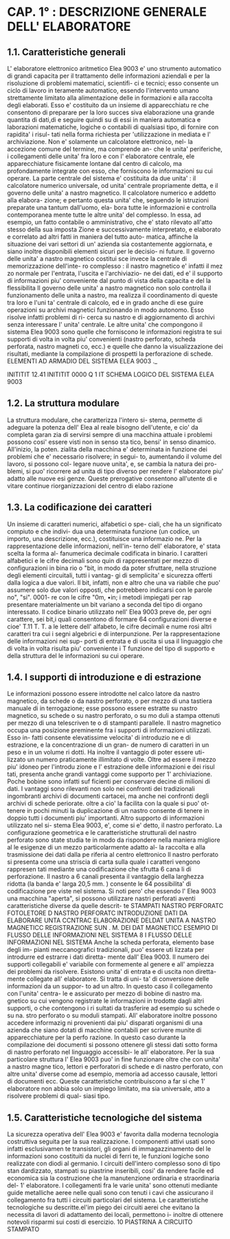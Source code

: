 # CAP. 1° : DESCRIZIONE GENERALE DELL' ELABORATORE

## 1.1. Caratteristiche generali

L' elaboratore elettronico aritmetico Elea 9003 e'
uno strumento automatico di grandi capacita per
il trattamento delle informazioni aziendali e per
la risoluzione di problemi matematici, scientifi-
ci e tecnici; esso consente un ciclo di lavoro in
teramente automatico, essendo l'intervento umano
strettamente limitato alla alimentazione delle in
formazioni e alla raccolta degli elaborati.
Esso e' costituito da un insieme di apparecchiatu
re che consentono di preparare per la loro succes
siva elaborazione una grande quantita di dati,di e
seguire quindi su di essi in maniera automatica e
laborazioni matematiche, logiche o contabili di
qualsiasi tipo, di fornire con rapidita' i risul-
tati nella forma richiesta per 'utilizzazione in
mediata e l' archiviazione.
Non e' solamente un calcolatore elettronico, nel-
la accezione comune del termine, ma comprende an-
che le unita' periferiche, i collegamenti delle
unita' fra loro e con l' elaboratore centrale, ele
apparecchiature fisicamente lontane dal centro di
calcolo, ma profondamente integrate con esso, che
forniscono le informazioni su cui operare.
La parte centrale del sistema e' costituita da due
unita' : il calcolatore numerico universale, od
unita' centrale propriamente detta, e il governo
delle unita' a nastro magnetico.
Il calcolatore numerico e addetto alla elabora-
zione; e pertanto questa unita' che, seguendo le
istruzioni preparate una tantum dall'uomo, ela-
bora tutte le informazioni e controlla contemporanea
mente tutte le altre unita' del complesso. In essa,
ad esempio, un fatto contabile o amministrativo, che
e' stato rilevato all'atto stesso della sua imposta
Zione e successivamente interpretato, e elaborato e
correlato ad altri fatti in maniera del tutto auto-
matica, affinche la situazione dei vari settori di
un' azienda sia costantemente aggiornata, e siano
inoltre disponibili elementi sicuri per le decisio-
ni future.
Il governo delle unita' a nastro magnetico costitui
sce invece la centrale di memorizzazione dell'inte-
ro complesso : il nastro magnetico e' infatti il mez
zo normale per l'entrata, l'uscita e l'archiviazio-
ne dei dati, ed e' il supporto di informazioni piu'
conveniente dal punto di vista della capacita e del
la flessibilita
Il governo delle unita' a nastro magnetico non solo
controlla il funzionamento delle unita a nastro, ma
realizza il coordinamento di queste tra loro e l'uni
ta' centrale di calcolo, ed e in grado anche di ese
guire operazioni su archivi magnetici funzionando in
modo autonomo. Esso risolve infatti problemi di ri-
cerca su nastro e di aggiornamento di archivi senza
interessare l' unita' centrale.
Le altre unita' che compongono il sistema Elea 9003
sono quelle che forniscono le informazioni registra
te sui supporti di volta in volta piu' convenienti
(nastro perforato, scheda perforata, nastro magneti
co, ecc.) e quelle che danno la visualizzazione dei
risultati, mediante la compilazione di prospetti
la perforazione di schede.
ELEMENTI AD ARMADIO DEL SISTEMA ELEA 9003 ._

INITITIT
12.41
INITITIT
0000
Q
1
IT
SCHEMA LOGICO DEL SISTEMA ELEA 9003

## 1.2. La struttura modulare

La struttura modulare, che caratterizza l'intero si-
stema, permette di adeguare la potenza dell' Elea al
reale bisogno dell'utente, e cio' da completa garan
zia di servirsi sempre di una macchina attuale
i
problemi possono cosi' essere visti non in senso sta
tico, bensi' in senso dinamico. All'inizio, la poten.
zialita della macchina e' determinata in funzione
dei problemi che e' necessario risolvere; in segui-
to, aumentando il volume del lavoro, si possono col-
legare nuove unita', e, se cambia la natura dei pro-
blemi, si puo' ricorrere ad unita di tipo diverso
per rendere l' elaboratore piu' adatto alle nuove esi
genze. Queste prerogative consentono all'utente di e
vitare continue riorganizzazioni del centro di elabo
razione

## 1.3. La codificazione dei caratteri

Un insieme di caratteri numerici, alfabetici o spe-
ciali, che ha un significato compiuto e che indivi-
dua una determinata funzione (un codice, un importo,
una descrizione, ecc.), costituisce una informazio
ne.
Per la rappresentazione delle informazioni, nell'in-
terno dell' elaboratore, e' stata scelta la forma al-
fanumerica decimale codificata in binario.
I caratteri alfabetici e le cifre decimali sono quin
di rappresentati per mezzo di configurazioni in bina
rio o "bit, in modo da poter sfruttare, nella
struzione degli elementi circuitali, tutti i vantag-
gi di semplicita' e sicurezza offerti dalla logica a
due valori. Il bit, infatti, non e altro che una va
riabile che puo' assumere solo due valori opposti, che
potrebbero indicarsi con le parole no",
"si".
0001-
re con le cifre "0m, •in; i metodi impiegati per rap
presentare materialmente un bit variano
a
seconda
del tipo di organo interessato.
Il codice binario utilizzato nell' Elea 9003 preve
de, per ogni carattere, sei bit,i quali consentono
di formare 64 configurazioni diverse e cioe'
T.11 T. T. a
le lettere dell' alfabeto, le cifre decimali e nume
rosi altri caratteri tra cui i segni algebrici e di
interpunzione.
Per la rappresentazione delle informazioni nei sup-
porti di entrata e di uscita si usa il linguaggio
che di volta in volta risulta piu' conveniente
i T
funzione del tipo di supporto e della struttura del
le informazioni su cui operare.

## 1.4. I supporti di introduzione e di estrazione

Le informazioni possono essere introdotte nel calco
latore da nastro magnetico, da schede o da nastro
perforato, o per mezzo di una tastiera manuale di in
terrogazione; esse possono essere estratte su nastro
magnetico, su schede o su nastro perforato, o su mo
duli a stampa ottenuti per mezzo di una telescriven
te o di stampanti parallele.
Il nastro magnetico occupa una posizione preminente
fra i supporti di informazioni utilizzati. Esso in-
fatti consente elevatissime velocita' di introduzio
ne e di estrazione, e la concentrazione di un gran-
de numero di caratteri in un peso e in un volume ri
dotti. Ha inoltre il vantaggio di poter essere uti-
lizzato un numero praticamente illimitato di volte.
Oltre ad essere il mezzo piu' idoneo per l'introdu
zione e l' estrazione delle informazioni e dei risul
tati, presenta anche grandi vantaggi come supporto
per 1' archiviazione. Poche bobine sono infatti suf
ficienti per conservare decine di milioni di dati.
I vantaggi sono rilevanti non solo nei confronti
dei tradizionali ingombranti archivi di documenti
cartacei, ma anche nei confronti degli archivi di
schede periorate.
oltre a cio' la facilita con la quale si puo' ot-
tenere in pochi minuti la duplicazione di un nastro
consente di tenere in doppio tutti i documenti piu'
importanti.
Altro supporto di informazioni utilizzato nel si-
stema Elea 9003, e', come si e' detto, il nastro
perforato.
La configurazione geometrica e le caratteristiche
strutturali del nastro perforato sono state studia
te in modo da rispondere nella maniera migliore al
le esigenze di un mezzo particolarmente adatto al-
la raccolta e alla trasmissione dei dati dalla pe
riferia al centro elettronico
Il nastro perforato si presenta come una striscia
di carta sulla quale i caratteri vengono rappresen
tati mediante una codificazione che sfrutta 6 cana
li di perforazione.
Il nastro a 6 canali presenta il vantaggio della
larghezza ridotta (la banda e' larga 20,5 mm. )
consente le 64 possibilita' di codificazione pre
viste nel sistema.
Si noti pero' che essendo l' Elea 9003 una macchina
"aperta", si possono utilizzare nastri perforati
aventi caratteristiche diverse da quelle descrit-
te
STAMPATI
NASTRO PERFORATC
FOTOLETORE D NASTRO PERFORATC
INTRODUZIONE DATI DA ELABORARE
UNTA CCNTRAC
ELABORAZIONE DELDAT
UNITA A NASTRO MAGNETICC
REGISTRAZIONE SUN
. M. DEI DAT
MAGNETICC
ESEMPIO DI FLUSSO DELLE INFORMAZIONI NEL SISTEMA
8
I FLUSSO DELLE INFORMAZIONI NEL SISTEMA
Anche la scheda perforata, elemento base degli im-
pianti meccanografici tradizionali, puo' essere uti
lizzata per introdurre ed estrarre i dati diretta-
mente dall' Elea 9003.
Il numero dei supporti collegabili e' variabile con
formemente al genere e all' ampiezza dei problemi da
risolvere.
Esistono unita' di entrata e di uscita non diretta-
mente collegate all' elaboratore. Si tratta di uni-
ta' di conversione delle informazioni da un suppor-
to ad un altro.
In questo caso il collegamento con l'unita' centra-
le e assicurato per mezzo di bobine di nastro ma.
gnetico su cui vengono registrate le informazioni in
trodotte dagli altri supporti, o che contengono i ri
sultati da trasferire ad esempio su schede o su na.
stro perforato o su moduli stampati.
All' elaboratore inoltre possono accedere informazig
ni provenienti dai piu' disparati organismi di una
azienda che siano dotati di macchine contabili
per scrivere munite di apparecchiature per la perfo
razione. In questo caso durante la compilazione dei
documenti si possono ottenere gli stessi dati sotto
forma di nastro perforato nel linguaggio accessibi-
le all' elaboratore.
Per la sua particolare struttura l' Elea 9003 puo' in
fine funzionare oltre che con unita' a nastro magne
tico, lettori e perforatori di schede e di nastro
perforato, con altre unita' diverse come ad esempio,
memoria ad accesso causale, lettori di documenti
ecc.
Queste caratteristiche contribuiscono a far si che
1' elaboratore non abbia solo un impiego limitato, ma
sia universale, atto a risolvere problemi di qual-
siasi tipo.

## 1.5. Caratteristiche tecnologiche del sistema

La sicurezza operativa dell' Elea 9003 e' favorita
dalla moderna tecnologia costruttiva seguita per
la sua realizzazione.
I componenti attivi usati sono infatti esclusivamen
te transistori, gli organi di immagazzinamento del
le informazioni sono costituiti da nuclei di ferri
te, le funzioni logiche sono realizzate con diodi
al germanio.
I circuiti dell'intero complesso sono di tipo stan
dardizzato, stampati su piastrine inseribili, cosi'
da rendere facile ed economica sia la costruzione
che la manutenzione ordinaria e straordinaria del-
1' elaboratore.
I collegamenti fra le varie unita' sono ottenuti
mediante guide metalliche aeree nelle quali sono con
tenuti i cavi che assicurano il collegamento fra
tutti i circuiti particolari del sistema.
Le caratteristiche tecnologiche su descritte.el'im
piego dei circuiti aerei che evitano la necessita
di lavori di adattamento dei locali, permettono i-
inoltre di ottenere notevoli risparmi sui costi di
esercizio.
10
PIASTRINA A CIRCUITO STAMPATO

